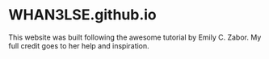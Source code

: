 # WHAN3LSE.github.io

This website was built following the awesome tutorial by Emily C. Zabor. My full credit goes to her help and inspiration.   
